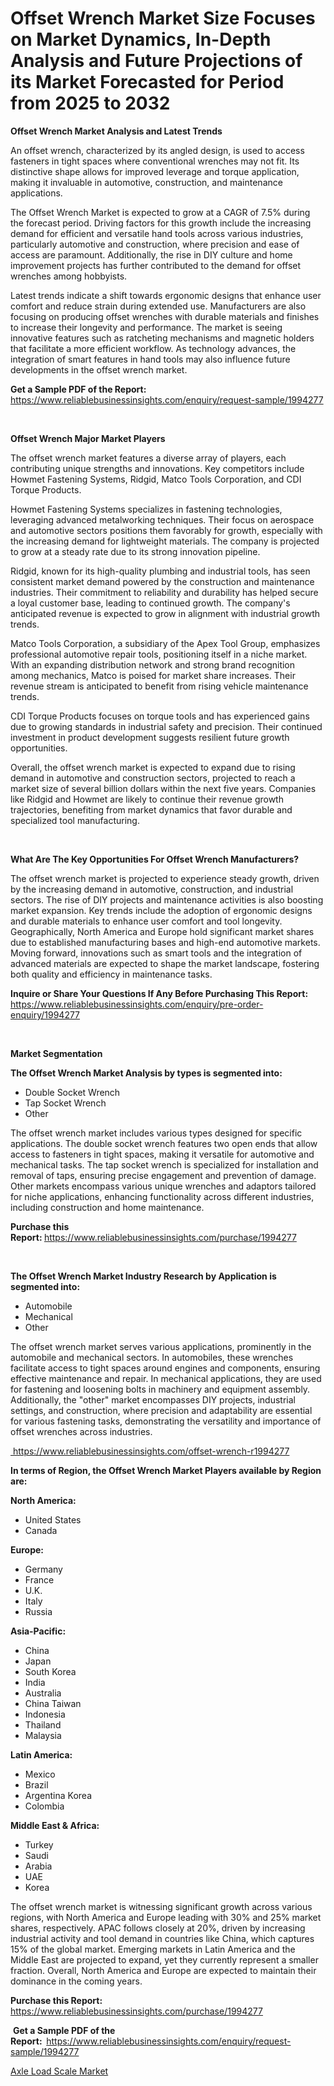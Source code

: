 <p><h1>Offset Wrench Market Size Focuses on Market Dynamics, In-Depth Analysis and Future Projections of its Market Forecasted for Period from 2025 to 2032</h1></p><p><strong>Offset Wrench Market Analysis and Latest Trends</strong></p>
<p><p>An offset wrench, characterized by its angled design, is used to access fasteners in tight spaces where conventional wrenches may not fit. Its distinctive shape allows for improved leverage and torque application, making it invaluable in automotive, construction, and maintenance applications.</p><p>The Offset Wrench Market is expected to grow at a CAGR of 7.5% during the forecast period. Driving factors for this growth include the increasing demand for efficient and versatile hand tools across various industries, particularly automotive and construction, where precision and ease of access are paramount. Additionally, the rise in DIY culture and home improvement projects has further contributed to the demand for offset wrenches among hobbyists.</p><p>Latest trends indicate a shift towards ergonomic designs that enhance user comfort and reduce strain during extended use. Manufacturers are also focusing on producing offset wrenches with durable materials and finishes to increase their longevity and performance. The market is seeing innovative features such as ratcheting mechanisms and magnetic holders that facilitate a more efficient workflow. As technology advances, the integration of smart features in hand tools may also influence future developments in the offset wrench market.</p></p>
<p><strong>Get a Sample PDF of the Report:&nbsp;</strong> <a href="https://www.reliablebusinessinsights.com/enquiry/request-sample/1994277?utm_campaign=2238&utm_medium=2&utm_source=Github&utm_content=ia&utm_term=10042025&utm_id=offset-wrench">https://www.reliablebusinessinsights.com/enquiry/request-sample/1994277</a></p>
<p>&nbsp;</p>
<p><strong>Offset Wrench Major Market Players</strong></p>
<p><p>The offset wrench market features a diverse array of players, each contributing unique strengths and innovations. Key competitors include Howmet Fastening Systems, Ridgid, Matco Tools Corporation, and CDI Torque Products. </p><p>Howmet Fastening Systems specializes in fastening technologies, leveraging advanced metalworking techniques. Their focus on aerospace and automotive sectors positions them favorably for growth, especially with the increasing demand for lightweight materials. The company is projected to grow at a steady rate due to its strong innovation pipeline.</p><p>Ridgid, known for its high-quality plumbing and industrial tools, has seen consistent market demand powered by the construction and maintenance industries. Their commitment to reliability and durability has helped secure a loyal customer base, leading to continued growth. The company's anticipated revenue is expected to grow in alignment with industrial growth trends.</p><p>Matco Tools Corporation, a subsidiary of the Apex Tool Group, emphasizes professional automotive repair tools, positioning itself in a niche market. With an expanding distribution network and strong brand recognition among mechanics, Matco is poised for market share increases. Their revenue stream is anticipated to benefit from rising vehicle maintenance trends.</p><p>CDI Torque Products focuses on torque tools and has experienced gains due to growing standards in industrial safety and precision. Their continued investment in product development suggests resilient future growth opportunities.</p><p>Overall, the offset wrench market is expected to expand due to rising demand in automotive and construction sectors, projected to reach a market size of several billion dollars within the next five years. Companies like Ridgid and Howmet are likely to continue their revenue growth trajectories, benefiting from market dynamics that favor durable and specialized tool manufacturing.</p></p>
<p>&nbsp;</p>
<p><strong>What Are The Key Opportunities For Offset Wrench Manufacturers?</strong></p>
<p><p>The offset wrench market is projected to experience steady growth, driven by the increasing demand in automotive, construction, and industrial sectors. The rise of DIY projects and maintenance activities is also boosting market expansion. Key trends include the adoption of ergonomic designs and durable materials to enhance user comfort and tool longevity. Geographically, North America and Europe hold significant market shares due to established manufacturing bases and high-end automotive markets. Moving forward, innovations such as smart tools and the integration of advanced materials are expected to shape the market landscape, fostering both quality and efficiency in maintenance tasks.</p></p>
<p><strong>Inquire or Share Your Questions If Any Before Purchasing This Report:</strong> <a href="https://www.reliablebusinessinsights.com/enquiry/pre-order-enquiry/1994277?utm_campaign=2238&utm_medium=2&utm_source=Github&utm_content=ia&utm_term=10042025&utm_id=offset-wrench">https://www.reliablebusinessinsights.com/enquiry/pre-order-enquiry/1994277</a></p>
<p>&nbsp;</p>
<p><strong>Market Segmentation</strong></p>
<p><strong>The Offset Wrench Market Analysis by types is segmented into:</strong></p>
<p><ul><li>Double Socket Wrench</li><li>Tap Socket Wrench</li><li>Other</li></ul></p>
<p><p>The offset wrench market includes various types designed for specific applications. The double socket wrench features two open ends that allow access to fasteners in tight spaces, making it versatile for automotive and mechanical tasks. The tap socket wrench is specialized for installation and removal of taps, ensuring precise engagement and prevention of damage. Other markets encompass various unique wrenches and adaptors tailored for niche applications, enhancing functionality across different industries, including construction and home maintenance.</p></p>
<p><strong>Purchase this Report:&nbsp;</strong><a href="https://www.reliablebusinessinsights.com/purchase/1994277?utm_campaign=2238&utm_medium=2&utm_source=Github&utm_content=ia&utm_term=10042025&utm_id=offset-wrench">https://www.reliablebusinessinsights.com/purchase/1994277</a></p>
<p>&nbsp;</p>
<p><strong>The Offset Wrench Market Industry Research by Application is segmented into:</strong></p>
<p><ul><li>Automobile</li><li>Mechanical</li><li>Other</li></ul></p>
<p><p>The offset wrench market serves various applications, prominently in the automobile and mechanical sectors. In automobiles, these wrenches facilitate access to tight spaces around engines and components, ensuring effective maintenance and repair. In mechanical applications, they are used for fastening and loosening bolts in machinery and equipment assembly. Additionally, the "other" market encompasses DIY projects, industrial settings, and construction, where precision and adaptability are essential for various fastening tasks, demonstrating the versatility and importance of offset wrenches across industries.</p></p>
<p><a href="https://www.reliablebusinessinsights.com/offset-wrench-r1994277?utm_campaign=2238&utm_medium=2&utm_source=Github&utm_content=ia&utm_term=10042025&utm_id=offset-wrench">&nbsp;https://www.reliablebusinessinsights.com/offset-wrench-r1994277</a></p>
<p><strong>In terms of Region, the Offset Wrench Market Players available by Region are:</strong></p>
<p>
    <p> <strong> North America: </strong>
        <ul>
            <li>United States</li>
            <li>Canada</li>
        </ul>
        </p> 
    <p> <strong> Europe: </strong>
        <ul>
            <li>Germany</li>
            <li>France</li>
            <li>U.K.</li>
            <li>Italy</li>
            <li>Russia</li>
        </ul>
        </p> 
    <p> <strong> Asia-Pacific: </strong>
        <ul>
            <li>China</li>
            <li>Japan</li>
            <li>South Korea</li>
            <li>India</li>
            <li>Australia</li>
            <li>China Taiwan</li>
            <li>Indonesia</li>
            <li>Thailand</li>
            <li>Malaysia</li>
        </ul>
        </p> 
    <p> <strong> Latin America: </strong>
        <ul>
            <li>Mexico</li>
            <li>Brazil</li>
            <li>Argentina Korea</li>
            <li>Colombia</li>
        </ul>
        </p> 
    <p> <strong> Middle East & Africa: </strong>
        <ul>
            <li>Turkey</li>
            <li>Saudi</li>
            <li>Arabia</li>
            <li>UAE</li>
            <li>Korea</li>
        </ul>
    </p>
    </p>
<p><p>The offset wrench market is witnessing significant growth across various regions, with North America and Europe leading with 30% and 25% market shares, respectively. APAC follows closely at 20%, driven by increasing industrial activity and tool demand in countries like China, which captures 15% of the global market. Emerging markets in Latin America and the Middle East are projected to expand, yet they currently represent a smaller fraction. Overall, North America and Europe are expected to maintain their dominance in the coming years.</p></p>
<p><strong>Purchase this Report: </strong><a href="https://www.reliablebusinessinsights.com/purchase/1994277?utm_campaign=2238&utm_medium=2&utm_source=Github&utm_content=ia&utm_term=10042025&utm_id=offset-wrench">https://www.reliablebusinessinsights.com/purchase/1994277</a></p>
<p>&nbsp;<strong>Get a Sample PDF of the Report:&nbsp;&nbsp;</strong><a href="https://www.reliablebusinessinsights.com/enquiry/request-sample/1994277?utm_campaign=2238&utm_medium=2&utm_source=Github&utm_content=ia&utm_term=10042025&utm_id=offset-wrench">https://www.reliablebusinessinsights.com/enquiry/request-sample/1994277</a></p>
<p><strong></strong></p>
<p><p><a href="https://github.com/kryshaprilbb/Market-Research-Report-List-1/blob/main/axle-load-scale-market.md?utm_campaign=2238&utm_medium=2&utm_source=Github&utm_content=ia&utm_term=10042025&utm_id=offset-wrench">Axle Load Scale Market</a></p></p>